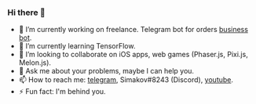 ### Hi there 👋

- 🔭 I’m currently working on freelance. Telegram bot for orders [business bot](https://t.me/simakov_biz_bot).
- 🌱 I’m currently learning TensorFlow.
- 👯 I’m looking to collaborate on iOS apps, web games (Phaser.js, Pixi.js, Melon.js).
- 💬 Ask me about your problems, maybe I can help you.
- 📫 How to reach me: [telegram](https://t.me/NikolaySimakov), Simakov#8243 (Discord), [youtube](youtube.com/channel/UCdyg7BACRoLit_UoXUiassg).
- ⚡ Fun fact: I'm behind you.
